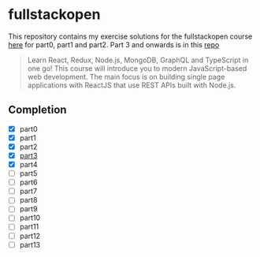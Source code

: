 # fullstackopen

This repository contains my exercise solutions for the fullstackopen course [here](https://fullstackopen.com/en/) for part0, part1 and part2. Part 3 and onwards is in this [repo](https://github.com/HarshNarayanJha/fullstackopen-backend)

> Learn React, Redux, Node.js, MongoDB, GraphQL and TypeScript in one go! This course will introduce you to modern JavaScript-based web development. The main focus is on building single page applications with ReactJS that use REST APIs built with Node.js.

## Completion
- [x] part0
- [x] part1
- [x] part2
- [x] [part3](https://github.com/HarshNarayanJha/fullstackopen-backend/tree/main/part3)
- [x] part4
- [ ] part5
- [ ] part6
- [ ] part7
- [ ] part8
- [ ] part9
- [ ] part10
- [ ] part11
- [ ] part12
- [ ] part13
